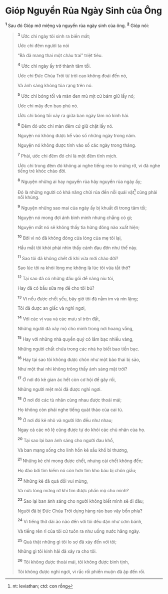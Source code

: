 # Gióp Nguyền Rủa Ngày Sinh của Ông

<sup><b>1</b></sup> Sau đó Gióp mở miệng và nguyền rủa ngày sinh của ông. <sup><b>2</b></sup> Gióp nói:

> <sup><b>3</b></sup> Ước chi ngày tôi sinh ra biến mất;
>
> Ước chi đêm người ta nói
>
> “Bà đã mang thai một cháu trai” triệt tiêu.
>
> <sup><b>4</b></sup> Ước chi ngày ấy trở thành tăm tối.
>
> Ước chi Đức Chúa Trời từ trời cao không đoái đến nó,
>
> Và ánh sáng không tỏa rạng trên nó.
>
> <sup><b>5</b></sup> Ước chi bóng tối và màn đen mù mịt cứ bám giữ lấy nó;
>
> Ước chi mây đen bao phủ nó.
>
> Ước chi bóng tối xảy ra giữa ban ngày làm nó kinh hãi.
>
> <sup><b>6</b></sup> Đêm đó ước chi màn đêm cứ giữ chặt lấy nó.
>
> Nguyện nó không được kể vào số những ngày trong năm.
>
> Nguyện nó không được tính vào số các ngày trong tháng.
>
> <sup><b>7</b></sup> Phải, ước chi đêm đó chỉ là một đêm tĩnh mịch.
>
> Ước chi trong đêm đó không ai nghe tiếng reo to mừng rỡ, vì đã nghe tiếng trẻ khóc chào đời.
>
> <sup><b>8</b></sup> Nguyện những ai hay nguyền rủa hãy nguyền rủa ngày ấy;
>
> Đó là những người có khả năng chửi rủa đến nỗi quái vật[^1-9f7d4d29-f6a4-4518-a571-683a5dca2528] cũng phải nổi khùng.
>
> <sup><b>9</b></sup> Nguyện những sao mai của ngày ấy bị khuất đi trong tăm tối;
>
> Nguyện nó mong đợi ánh bình minh nhưng chẳng có gì;
>
> Nguyện mắt nó sẽ không thấy tia hừng đông nào xuất hiện;
>
> <sup><b>10</b></sup> Bởi vì nó đã không đóng cửa lòng của mẹ tôi lại,
>
> Hầu mắt tôi khỏi phải nhìn thấy cảnh đau đớn như thế này.
>
> <sup><b>11</b></sup> Sao tôi đã không chết đi khi vừa mới chào đời?
>
> Sao lúc tôi ra khỏi lòng mẹ không là lúc tôi vừa tắt thở?
>
> <sup><b>12</b></sup> Tại sao đã có những đầu gối để nâng niu tôi,
>
> Hay đã có bầu sữa mẹ để cho tôi bú?
>
> <sup><b>13</b></sup> Vì nếu được chết yểu, bây giờ tôi đã nằm im và nín lặng;
>
> Tôi đã được an giấc và nghỉ ngơi,
>
> <sup><b>14</b></sup> Với các vị vua và các mưu sĩ trên đất,
>
> Những người đã xây mộ cho mình trong nơi hoang vắng,
>
> <sup><b>15</b></sup> Hay với những nhà quyền quý có lắm bạc nhiều vàng,
>
> Những người chất chứa trong các nhà họ biết bao tiền bạc.
>
> <sup><b>16</b></sup> Hay tại sao tôi không được chôn như một bào thai bị sảo,
>
> Như một thai nhi không trông thấy ánh sáng mặt trời?
>
> <sup><b>17</b></sup> Ở nơi đó kẻ gian ác hết còn cơ hội để gây rối,
>
> Những người mệt mỏi đã được nghỉ ngơi.
>
> <sup><b>18</b></sup> Ở nơi đó các tù nhân cùng nhau được thoải mái;
>
> Họ không còn phải nghe tiếng quát tháo của cai tù.
>
> <sup><b>19</b></sup> Ở nơi đó kẻ nhỏ và người lớn đều như nhau;
>
> Ngay cả các nô lệ cũng được tự do khỏi các chủ nhân của họ.
>
> <sup><b>20</b></sup> Tại sao lại ban ánh sáng cho người đau khổ,
>
> Và ban mạng sống cho linh hồn kẻ sầu khổ bi thương,
>
> <sup><b>21</b></sup> Những kẻ chỉ mong được chết, nhưng cái chết không đến;
>
> Họ đào bới tìm kiếm nó còn hơn tìm kho báu bị chôn giấu;
>
> <sup><b>22</b></sup> Những kẻ đã quá đỗi vui mừng,
>
> Và nức lòng mừng rỡ khi tìm được phần mộ cho mình?
>
> <sup><b>23</b></sup> Sao lại ban ánh sáng cho người không biết mình sẽ đi đâu;
>
> Người đã bị Đức Chúa Trời dựng hàng rào bao vây bốn phía?
>
> <sup><b>24</b></sup> Vì tiếng thở dài ảo não đến với tôi đều đặn như cơm bánh,
>
> Và tiếng rên rỉ của tôi cứ tuôn ra như uống nước hằng ngày.
>
> <sup><b>25</b></sup> Quả thật những gì tôi lo sợ đã xảy đến với tôi;
>
> Những gì tôi kinh hãi đã xảy ra cho tôi.
>
> <sup><b>26</b></sup> Tôi không được thoải mái, tôi không được bình tịnh,
>
> Tôi không được nghỉ ngơi, vì rắc rối phiền muộn đã ập đến rồi.

[^1-9f7d4d29-f6a4-4518-a571-683a5dca2528]: nt: leviathan; ctd: con rồng

